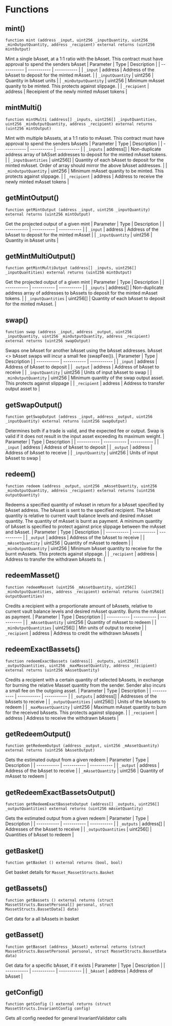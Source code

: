 # Functions

## mint()

`function mint (address _input, uint256 _inputQuantity, uint256 _minOutputQuantity, address _recipient) external returns (uint256 mintOutput)`

Mint a single bAsset, at a 1:1 ratio with the bAsset. This contract
must have approval to spend the senders bAsset
| Parameter | Type | Description |
| ----------- | ----------- | ----------- |
| `_input` | address | Address of the bAsset to deposit for the minted mAsset. |
| `_inputQuantity` | uint256 | Quantity in bAsset units |
| `_minOutputQuantity` | uint256 | Minimum mAsset quanity to be minted. This protects against slippage. |
| `_recipient` | address | Receipient of the newly minted mAsset tokens |

## mintMulti()

`function mintMulti (address[] _inputs, uint256[] _inputQuantities, uint256 _minOutputQuantity, address _recipient) external returns (uint256 mintOutput)`

Mint with multiple bAssets, at a 1:1 ratio to mAsset. This contract
must have approval to spend the senders bAssets
| Parameter | Type | Description |
| ----------- | ----------- | ----------- |
| `_inputs` | address[] | Non-duplicate address array of bASset addresses to deposit for the minted mAsset tokens. |
| `_inputQuantities` | uint256[] | Quantity of each bAsset to deposit for the minted mAsset. Order of array should mirror the above bAsset addresses. |
| `_minOutputQuantity` | uint256 | Minimum mAsset quanity to be minted. This protects against slippage. |
| `_recipient` | address | Address to receive the newly minted mAsset tokens |

## getMintOutput()

`function getMintOutput (address _input, uint256 _inputQuantity) external returns (uint256 mintOutput)`

Get the projected output of a given mint
| Parameter | Type | Description |
| ----------- | ----------- | ----------- |
| `_input` | address | Address of the bAsset to deposit for the minted mAsset |
| `_inputQuantity` | uint256 | Quantity in bAsset units |

## getMintMultiOutput()

`function getMintMultiOutput (address[] _inputs, uint256[] _inputQuantities) external returns (uint256 mintOutput)`

Get the projected output of a given mint
| Parameter | Type | Description |
| ----------- | ----------- | ----------- |
| `_inputs` | address[] | Non-duplicate address array of addresses to bAssets to deposit for the minted mAsset tokens. |
| `_inputQuantities` | uint256[] | Quantity of each bAsset to deposit for the minted mAsset. |

## swap()

`function swap (address _input, address _output, uint256 _inputQuantity, uint256 _minOutputQuantity, address _recipient) external returns (uint256 swapOutput)`

Swaps one bAsset for another bAsset using the bAsset addresses.
bAsset <> bAsset swaps will incur a small fee (swapFee()).
| Parameter | Type | Description |
| ----------- | ----------- | ----------- |
| `_input` | address | Address of bAsset to deposit |
| `_output` | address | Address of bAsset to receive |
| `_inputQuantity` | uint256 | Units of input bAsset to swap |
| `_minOutputQuantity` | uint256 | Minimum quantity of the swap output asset. This protects against slippage |
| `_recipient` | address | Address to transfer output asset to |

## getSwapOutput()

`function getSwapOutput (address _input, address _output, uint256 _inputQuantity) external returns (uint256 swapOutput)`

Determines both if a trade is valid, and the expected fee or output.
Swap is valid if it does not result in the input asset exceeding its maximum weight.
| Parameter | Type | Description |
| ----------- | ----------- | ----------- |
| `_input` | address | Address of bAsset to deposit |
| `_output` | address | Address of bAsset to receive |
| `_inputQuantity` | uint256 | Units of input bAsset to swap |

## redeem()

`function redeem (address _output, uint256 _mAssetQuantity, uint256 _minOutputQuantity, address _recipient) external returns (uint256 outputQuantity)`

Redeems a specified quantity of mAsset in return for a bAsset specified by bAsset address.
The bAsset is sent to the specified recipient.
The bAsset quantity is relative to current vault balance levels and desired mAsset quantity.
The quantity of mAsset is burnt as payment.
A minimum quantity of bAsset is specified to protect against price slippage between the mAsset and bAsset.
| Parameter | Type | Description |
| ----------- | ----------- | ----------- |
| `_output` | address | Address of the bAsset to receive |
| `_mAssetQuantity` | uint256 | Quantity of mAsset to redeem |
| `_minOutputQuantity` | uint256 | Minimum bAsset quantity to receive for the burnt mAssets. This protects against slippage. |
| `_recipient` | address | Address to transfer the withdrawn bAssets to. |

## redeemMasset()

`function redeemMasset (uint256 _mAssetQuantity, uint256[] _minOutputQuantities, address _recipient) external returns (uint256[] outputQuantities)`

Credits a recipient with a proportionate amount of bAssets, relative to current vault
balance levels and desired mAsset quantity. Burns the mAsset as payment.
| Parameter | Type | Description |
| ----------- | ----------- | ----------- |
| `_mAssetQuantity` | uint256 | Quantity of mAsset to redeem |
| `_minOutputQuantities` | uint256[] | Min units of output to receive |
| `_recipient` | address | Address to credit the withdrawn bAssets |

## redeemExactBassets()

`function redeemExactBassets (address[] _outputs, uint256[] _outputQuantities, uint256 _maxMassetQuantity, address _recipient) external returns (uint256 mAssetQuantity)`

Credits a recipient with a certain quantity of selected bAssets, in exchange for burning the
relative Masset quantity from the sender. Sender also incurs a small fee on the outgoing asset.
| Parameter | Type | Description |
| ----------- | ----------- | ----------- |
| `_outputs` | address[] | Addresses of the bAssets to receive |
| `_outputQuantities` | uint256[] | Units of the bAssets to redeem |
| `_maxMassetQuantity` | uint256 | Maximum mAsset quantity to burn for the received bAssets. This protects against slippage. |
| `_recipient` | address | Address to receive the withdrawn bAssets |

## getRedeemOutput()

`function getRedeemOutput (address _output, uint256 _mAssetQuantity) external returns (uint256 bAssetOutput)`

Gets the estimated output from a given redeem
| Parameter | Type | Description |
| ----------- | ----------- | ----------- |
| `_output` | address | Address of the bAsset to receive |
| `_mAssetQuantity` | uint256 | Quantity of mAsset to redeem |

## getRedeemExactBassetsOutput()

`function getRedeemExactBassetsOutput (address[] _outputs, uint256[] _outputQuantities) external returns (uint256 mAssetQuantity)`

Gets the estimated output from a given redeem
| Parameter | Type | Description |
| ----------- | ----------- | ----------- |
| `_outputs` | address[] | Addresses of the bAsset to receive |
| `_outputQuantities` | uint256[] | Quantities of bAsset to redeem |

## getBasket()

`function getBasket () external returns (bool, bool)`

Get basket details for `Masset_MassetStructs.Basket`

## getBassets()

`function getBassets () external returns (struct MassetStructs.BassetPersonal[] personal, struct MassetStructs.BassetData[] data)`

Get data for a all bAssets in basket

## getBasset()

`function getBasset (address _bAsset) external returns (struct MassetStructs.BassetPersonal personal, struct MassetStructs.BassetData data)`

Get data for a specific bAsset, if it exists
| Parameter | Type | Description |
| ----------- | ----------- | ----------- |
| `_bAsset` | address | Address of bAsset |

## getConfig()

`function getConfig () external returns (struct MassetStructs.InvariantConfig config)`

Gets all config needed for general InvariantValidator calls
